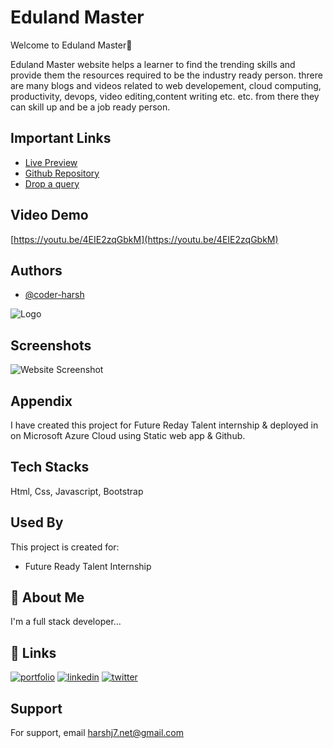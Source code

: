 # Eduland Master

Welcome to Eduland Master👋

Eduland Master website helps a learner to find the trending skills  and provide them the resources required to be the industry ready person. threre are many blogs and videos related to web developement, cloud computing, productivity, devops, video editing,content writing etc. etc. from there they can skill up and be a job ready person. 


## Important Links

- [Live Preview](https://purple-island-0542c4710.1.azurestaticapps.net/)
 - [Github Repository](https://github.com/coder-harsh/blood-plaza)
 - [Drop a query](https://twitter.com/coderharsh06)


## Video Demo
[https://youtu.be/4EIE2zqGbkM](https://youtu.be/4EIE2zqGbkM)

## Authors

- [@coder-harsh](https://github.com/coder-harsh)


![Logo](https://github.com/coder-harsh/eduland-master/blob/main/assets/img/logo.svg)


## Screenshots

![Website Screenshot](https://github.com/coder-harsh/eduland-master/blob/main/assets/images/edu-mac-screenshot.png)
## Appendix

I have created this project for Future Reday Talent internship & deployed in on Microsoft Azure Cloud using Static web app & Github.

## Tech Stacks
Html, Css, Javascript, Bootstrap


## Used By

This project is created for:

- Future Ready Talent Internship


## 🚀 About Me
I'm a full stack developer...


## 🔗 Links
[![portfolio](https://img.shields.io/badge/my_portfolio-000?style=for-the-badge&logo=ko-fi&logoColor=white)](https://coderharsh.in/)
[![linkedin](https://img.shields.io/badge/linkedin-0A66C2?style=for-the-badge&logo=linkedin&logoColor=white)](https://www.linkedin.com/in/coderharsh)
[![twitter](https://img.shields.io/badge/twitter-1DA1F2?style=for-the-badge&logo=twitter&logoColor=white)](https://twitter.com/coderharsh06)


## Support

For support, email harshj7.net@gmail.com

